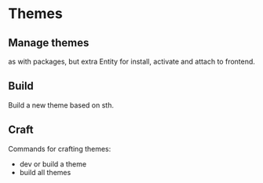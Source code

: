 # Themes

## Manage themes

as with packages, but extra Entity for install, activate and attach to frontend.

## Build

Build a new theme based on sth.

## Craft

Commands for crafting themes:

-   dev or build a theme
-   build all themes
